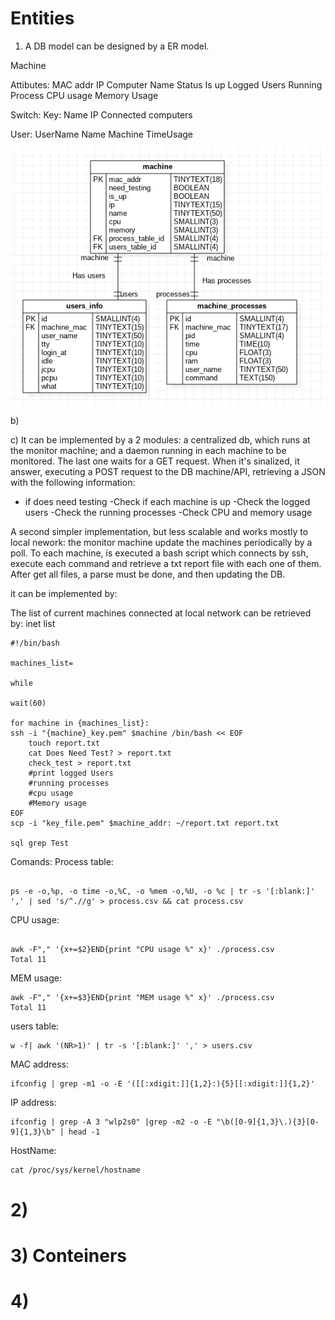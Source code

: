  
Entities
=====================================


1) A DB model can be designed by a ER model.


Machine

Attibutes:
MAC addr
IP
Computer Name
Status
Is up
Logged Users
Running Process
CPU usage
Memory Usage


Switch:
Key: Name
IP
Connected computers

User:
UserName
Name
Machine
TimeUsage

![ER](./db/ER_MODEL.png)


b)


c)
It can be implemented by a 2 modules: a centralized db, which runs at the monitor machine; and a daemon running in each machine to be monitored. The last one waits for a GET request. When it's sinalized, it answer, executing a POST request to the DB machine/API, retrieving a JSON with the following information:
- if does need testing
-Check if each machine is up
-Check the logged users
-Check the running processes
-Check CPU and memory usage

A second simpler implementation, but less scalable and works mostly to local nework: the monitor machine update the machines periodically by a poll. To each machine, is executed a bash script which connects by ssh, execute each command and retrieve a txt report file with each one of them. After get all files, a parse must be done, and then updating the DB.

it can be implemented by:

The list of current machines connected at local network can be retrieved by:
inet list



```
#!/bin/bash

machines_list=

while

wait(60)

for machine in {machines_list}:
ssh -i "{machine}_key.pem" $machine /bin/bash << EOF
    touch report.txt
    cat Does Need Test? > report.txt
    check_test > report.txt
    #print logged Users
    #running processes
    #cpu usage
    #Memory usage
EOF
scp -i "key_file.pem" $machine_addr: ~/report.txt report.txt

sql grep Test

```


Comands:
Process table:

```

ps -e -o,%p, -o time -o,%C, -o %mem -o,%U, -o %c | tr -s '[:blank:]' ',' | sed 's/^.//g' > process.csv && cat process.csv

```

CPU usage:

```

awk -F"," '{x+=$2}END{print "CPU usage %" x}' ./process.csv 
Total 11

```

MEM usage:

```
awk -F"," '{x+=$3}END{print "MEM usage %" x}' ./process.csv 
Total 11
```
 
users table:
```
w -f| awk '(NR>1)' | tr -s '[:blank:]' ',' > users.csv
```

MAC address:
```
ifconfig | grep -m1 -o -E '([[:xdigit:]]{1,2}:){5}[[:xdigit:]]{1,2}'
```

IP address:
```
ifconfig | grep -A 3 "wlp2s0" |grep -m2 -o -E "\b([0-9]{1,3}\.){3}[0-9]{1,3}\b" | head -1
```

HostName:
```
cat /proc/sys/kernel/hostname
```


# 2)


# 3) Conteiners

# 4)